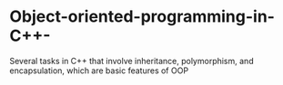 # Object-oriented-programming-in-C++-
Several tasks in C++ that involve inheritance, polymorphism, and encapsulation, which are basic features of OOP
